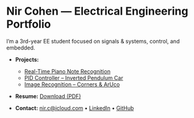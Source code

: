 # Nir Cohen — Electrical Engineering Portfolio

I’m a 3rd-year EE student focused on signals & systems, control, and embedded.

- **Projects:**  
  - [Real-Time Piano Note Recognition](/projects/note_recognition)  
  - [PID Controller – Inverted Pendulum Car](/projects/pid)  
  - [Image Recognition – Corners & ArUco](/projects/vision)

- **Resume:** [Download (PDF)](/resume.pdf)  
- **Contact:** nir.c@icloud.com • [LinkedIn](https://www.linkedin.com/in/nir-cohen-653524195) • [GitHub](https://github.com/nir-cohen)
